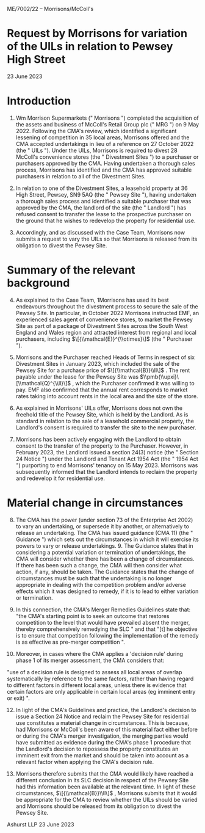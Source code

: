 ME/7002/22 – Morrisons/McColl's

# Request by Morrisons for variation of the UILs in relation to Pewsey High Street

23 June 2023

# Introduction

1. Wm Morrison Supermarkets (" Morrisons ") completed the acquisition of the assets and business of McColl's Retail Group plc (" MRG ") on 9 May 2022. Following the CMA's review, which identified a significant lessening of competition in 35 local areas, Morrisons offered and the CMA accepted undertakings in lieu of a reference on 27 October 2022 (the " UILs "). Under the UILs, Morrisons is required to divest 28 McColl's convenience stores (the " Divestment Sites ") to a purchaser or purchasers approved by the CMA. Having undertaken a thorough sales process, Morrisons has identified and the CMA has approved suitable purchasers in relation to all of the Divestment Sites.

2. In relation to one of the Divestment Sites, a leasehold property at 36 High Street, Pewsey, SN9 5AQ (the " Pewsey Site "), having undertaken a thorough sales process and identified a suitable purchaser that was approved by the CMA, the landlord of the site (the " Landlord ") has refused consent to transfer the lease to the prospective purchaser on the ground that he wishes to redevelop the property for residential use.

3. Accordingly, and as discussed with the Case Team, Morrisons now submits a request to vary the UILs so that Morrisons is released from its obligation to divest the Pewsey Site.


# Summary of the relevant background

4. As explained to the Case Team, 1Morrisons has used its best endeavours throughout the divestment process to secure the sale of the Pewsey Site. In particular, in October 2022 Morrisons instructed EMF, an experienced sales agent of convenience stores, to market the Pewsey Site as part of a package of Divestment Sites across the South West England and Wales region and attracted interest from regional and local purchasers, including $\[{\\mathcal{E}}^{\\otimes}\]$ (the " Purchaser ").

5. Morrisons and the Purchaser reached Heads of Terms in respect of six Divestment Sites in January 2023, which included the sale of the Pewsey Site for a purchase price of $\[{\\mathcal{B}}\\ll\]$ . The rent payable under the lease for the Pewsey Site was $\\pmb{\\upxi}\[\\mathcal{Q}^{\\ll}\]$ , which the Purchaser confirmed it was willing to pay. EMF also confirmed that the annual rent corresponds to market rates taking into account rents in the local area and the size of the store.

6. As explained in Morrisons' UILs offer, Morrisons does not own the freehold title of the Pewsey Site, which is held by the Landlord. As is standard in relation to the sale of a leasehold commercial property, the Landlord's consent is required to transfer the site to the new purchaser.

7. Morrisons has been actively engaging with the Landlord to obtain consent to the transfer of the property to the Purchaser. However, in February 2023, the Landlord issued a section 24(3) notice (the " Section 24 Notice ") under the Landlord and Tenant Act 1954 Act (the " 1954 Act ") purporting to end Morrisons' tenancy on 15 May 2023. Morrisons was subsequently informed that the Landlord intends to reclaim the property and redevelop it for residential use.


# Material change in circumstances

8. The CMA has the power (under section 73 of the Enterprise Act 2002) to vary an undertaking, or supersede it by another, or alternatively to release an undertaking. The CMA has issued guidance (CMA 11) (the " Guidance ") which sets out the circumstances in which it will exercise its powers to vary or release undertakings. 9. The Guidance states that in considering a potential variation or termination of undertakings, the CMA will consider whether there has been a change of circumstances. If there has been such a change, the CMA will then consider what action, if any, should be taken. The Guidance states that the change of circumstances must be such that the undertaking is no longer appropriate in dealing with the competition problem and/or adverse effects which it was designed to remedy, if it is to lead to either variation or termination.

9. In this connection, the CMA's Merger Remedies Guidelines state that: "the CMA's starting point is to seek an outcome that restores competition to the level that would have prevailed absent the merger, thereby comprehensively remedying the SLC " and that "\[t\] he objective is to ensure that competition following the implementation of the remedy is as effective as pre-merger competition ".

10. Moreover, in cases where the CMA applies a 'decision rule' during phase 1 of its merger assessment, the CMA considers that:


"use of a decision rule is designed to assess all local areas of overlap systematically by reference to the same factors, rather than having regard to different factors in different local areas, unless there is evidence that certain factors are only applicable in certain local areas (eg imminent entry or exit) ".

12. In light of the CMA's Guidelines and practice, the Landlord's decision to issue a Section 24 Notice and reclaim the Pewsey Site for residential use constitutes a material change in circumstances. This is because, had Morrisons or McColl's been aware of this material fact either before or during the CMA's merger investigation, the merging parties would have submitted as evidence during the CMA's phase 1 procedure that the Landlord's decision to repossess the property constitutes an imminent exit from the market and should be taken into account as a relevant factor when applying the CMA's decision rule.

13. Morrisons therefore submits that the CMA would likely have reached a different conclusion in its SLC decision in respect of the Pewsey Site had this information been available at the relevant time. In light of these circumstances, $\[{\\mathcal{B}}\\ll\]$ , Morrisons submits that it would be appropriate for the CMA to review whether the UILs should be varied and Morrisons should be released from its obligation to divest the Pewsey Site.


Ashurst LLP 23 June 2023